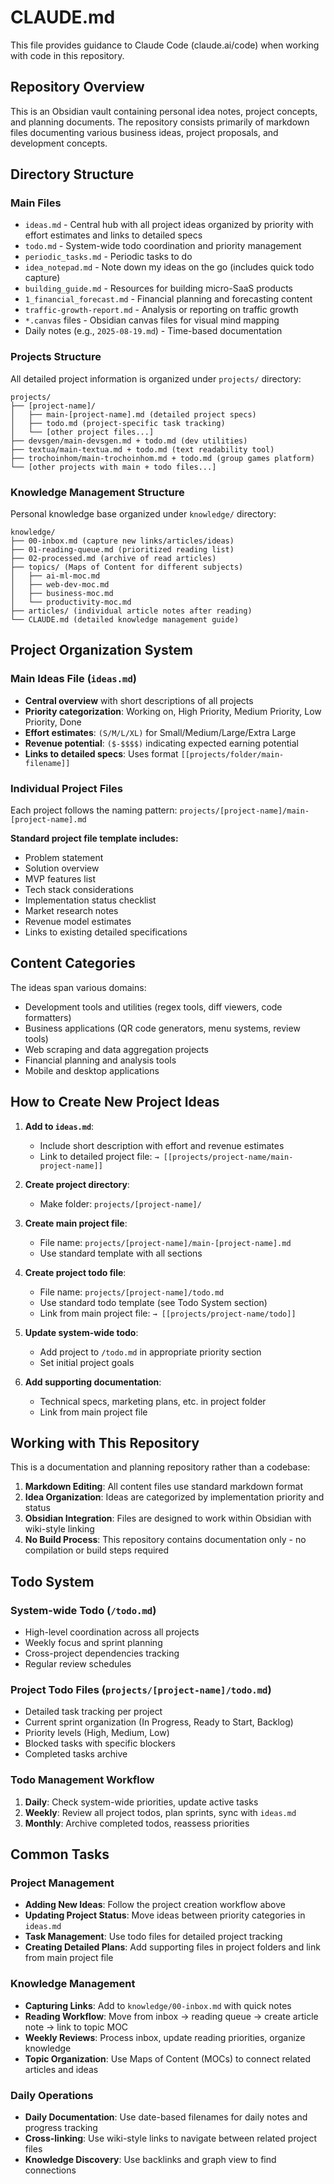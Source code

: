 # CLAUDE.md

This file provides guidance to Claude Code (claude.ai/code) when working with code in this repository.

## Repository Overview

This is an Obsidian vault containing personal idea notes, project concepts, and planning documents. The repository consists primarily of markdown files documenting various business ideas, project proposals, and development concepts.

## Directory Structure

### Main Files
- `ideas.md` - Central hub with all project ideas organized by priority with effort estimates and links to detailed specs
- `todo.md` - System-wide todo coordination and priority management
- `periodic_tasks.md` - Periodic tasks to do
- `idea_notepad.md` - Note down my ideas on the go (includes quick todo capture)
- `building_guide.md` - Resources for building micro-SaaS products
- `1_financial_forecast.md` - Financial planning and forecasting content
- `traffic-growth-report.md` - Analysis or reporting on traffic growth
- `*.canvas` files - Obsidian canvas files for visual mind mapping
- Daily notes (e.g., `2025-08-19.md`) - Time-based documentation

### Projects Structure
All detailed project information is organized under `projects/` directory:

```
projects/
├── [project-name]/
│   ├── main-[project-name].md (detailed project specs)
│   ├── todo.md (project-specific task tracking)
│   └── [other project files...]
├── devsgen/main-devsgen.md + todo.md (dev utilities)
├── textua/main-textua.md + todo.md (text readability tool)
├── trochoinhom/main-trochoinhom.md + todo.md (group games platform)
└── [other projects with main + todo files...]
```

### Knowledge Management Structure
Personal knowledge base organized under `knowledge/` directory:

```
knowledge/
├── 00-inbox.md (capture new links/articles/ideas)
├── 01-reading-queue.md (prioritized reading list)  
├── 02-processed.md (archive of read articles)
├── topics/ (Maps of Content for different subjects)
│   ├── ai-ml-moc.md
│   ├── web-dev-moc.md
│   ├── business-moc.md
│   └── productivity-moc.md
├── articles/ (individual article notes after reading)
└── CLAUDE.md (detailed knowledge management guide)
```

## Project Organization System

### Main Ideas File (`ideas.md`)
- **Central overview** with short descriptions of all projects
- **Priority categorization**: Working on, High Priority, Medium Priority, Low Priority, Done
- **Effort estimates**: `(S/M/L/XL)` for Small/Medium/Large/Extra Large
- **Revenue potential**: `($-$$$$)` indicating expected earning potential
- **Links to detailed specs**: Uses format `[[projects/folder/main-filename]]`

### Individual Project Files
Each project follows the naming pattern: `projects/[project-name]/main-[project-name].md`

**Standard project file template includes:**
- Problem statement
- Solution overview
- MVP features list
- Tech stack considerations
- Implementation status checklist
- Market research notes
- Revenue model estimates
- Links to existing detailed specifications

## Content Categories

The ideas span various domains:
- Development tools and utilities (regex tools, diff viewers, code formatters)
- Business applications (QR code generators, menu systems, review tools)
- Web scraping and data aggregation projects
- Financial planning and analysis tools
- Mobile and desktop applications

## How to Create New Project Ideas

1. **Add to `ideas.md`**: 
   - Include short description with effort and revenue estimates
   - Link to detailed project file: `→ [[projects/project-name/main-project-name]]`

2. **Create project directory**: 
   - Make folder: `projects/[project-name]/`

3. **Create main project file**: 
   - File name: `projects/[project-name]/main-[project-name].md`
   - Use standard template with all sections

4. **Create project todo file**:
   - File name: `projects/[project-name]/todo.md`
   - Use standard todo template (see Todo System section)
   - Link from main project file: `→ [[projects/project-name/todo]]`

5. **Update system-wide todo**:
   - Add project to `/todo.md` in appropriate priority section
   - Set initial project goals

6. **Add supporting documentation**:
   - Technical specs, marketing plans, etc. in project folder
   - Link from main project file

## Working with This Repository

This is a documentation and planning repository rather than a codebase:

1. **Markdown Editing**: All content files use standard markdown format
2. **Idea Organization**: Ideas are categorized by implementation priority and status
3. **Obsidian Integration**: Files are designed to work within Obsidian with wiki-style linking
4. **No Build Process**: This repository contains documentation only - no compilation or build steps required

## Todo System

### System-wide Todo (`/todo.md`)
- High-level coordination across all projects
- Weekly focus and sprint planning
- Cross-project dependencies tracking
- Regular review schedules

### Project Todo Files (`projects/[project-name]/todo.md`)
- Detailed task tracking per project
- Current sprint organization (In Progress, Ready to Start, Backlog)
- Priority levels (High, Medium, Low)
- Blocked tasks with specific blockers
- Completed tasks archive

### Todo Management Workflow
1. **Daily**: Check system-wide priorities, update active tasks
2. **Weekly**: Review all project todos, plan sprints, sync with `ideas.md`
3. **Monthly**: Archive completed todos, reassess priorities

## Common Tasks

### Project Management
- **Adding New Ideas**: Follow the project creation workflow above
- **Updating Project Status**: Move ideas between priority categories in `ideas.md`
- **Task Management**: Use todo files for detailed project tracking
- **Creating Detailed Plans**: Add supporting files in project folders and link from main project file

### Knowledge Management  
- **Capturing Links**: Add to `knowledge/00-inbox.md` with quick notes
- **Reading Workflow**: Move from inbox → reading queue → create article note → link to topic MOC
- **Weekly Reviews**: Process inbox, update reading priorities, organize knowledge
- **Topic Organization**: Use Maps of Content (MOCs) to connect related articles and ideas

### Daily Operations
- **Daily Documentation**: Use date-based filenames for daily notes and progress tracking  
- **Cross-linking**: Use wiki-style links to navigate between related project files
- **Knowledge Discovery**: Use backlinks and graph view to find connections